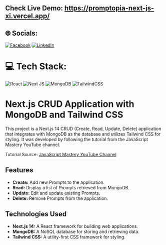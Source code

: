 ## Check Live Demo: https://promptopia-next-js-xi.vercel.app/
## 🌐 Socials:
[![Facebook](https://img.shields.io/badge/Facebook-%231877F2.svg?logo=Facebook&logoColor=white)](https://facebook.com/ememVII) [![LinkedIn](https://img.shields.io/badge/LinkedIn-%230077B5.svg?logo=linkedin&logoColor=white)](https://linkedin.com/in/ememVII) 

# 💻 Tech Stack:
![React](https://img.shields.io/badge/react-%2320232a.svg?style=for-the-badge&logo=react&logoColor=%2361DAFB) ![Next JS](https://img.shields.io/badge/Next-black?style=for-the-badge&logo=next.js&logoColor=white) ![MongoDB](https://img.shields.io/badge/MongoDB-%234ea94b.svg?style=for-the-badge&logo=mongodb&logoColor=white) ![TailwindCSS](https://img.shields.io/badge/tailwindcss-%2338B2AC.svg?style=for-the-badge&logo=tailwind-css&logoColor=white)

<!-- Proudly created with GPRM ( https://gprm.itsvg.in ) -->

# Next.js CRUD Application with MongoDB and Tailwind CSS

This project is a Next.js 14 CRUD (Create, Read, Update, Delete) application that integrates with MongoDB as the database and utilizes Tailwind CSS for styling. It was developed by following the tutorial from the JavaScript Mastery YouTube channel.

Tutorial Source: [JavaScript Mastery YouTube Channel](https://www.youtube.com/@javascriptmastery)

## Features

- **Create:** Add new Prompts to the application.
- **Read:** Display a list of Prompts retrieved from MongoDB.
- **Update:** Edit and update existing Prompts.
- **Delete:** Remove Prompts from the application.

## Technologies Used

- **Next.js 14:** A React framework for building web applications.
- **MongoDB:** A NoSQL database for storing and retrieving data.
- **Tailwind CSS:** A utility-first CSS framework for styling.
